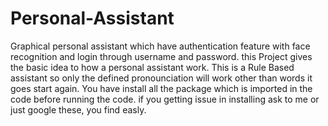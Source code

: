 # Personal-Assistant
Graphical personal assistant which have authentication feature with face recognition and login through username and password. this Project gives the basic idea to how a personal assistant work. This is a Rule Based assistant so only the defined pronounciation will work other than words it goes start again.
You have install all the package which is imported in the code before running the code.
if you getting issue in installing ask to me or just google these, you find easly.
